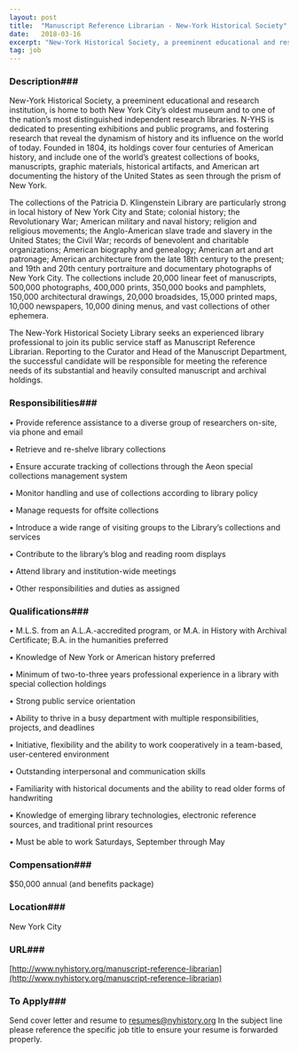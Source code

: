 ```yaml
---
layout: post
title:  "Manuscript Reference Librarian - New-York Historical Society"
date:   2018-03-16
excerpt: "New-York Historical Society, a preeminent educational and research institution, is home to both New York City’s oldest museum and to one of the nation’s most distinguished independent research libraries. N-YHS is dedicated to presenting exhibitions and public programs, and fostering research that reveal the dynamism of history and its influence..."
tag: job
---
```


### Description###

New-York Historical Society, a preeminent educational and research institution, is home to both New York City’s oldest museum and to one of the nation’s most distinguished independent research libraries. N-YHS is dedicated to presenting exhibitions and public programs, and fostering research that reveal the dynamism of history and its influence on the world of today. Founded in 1804, its holdings cover four centuries of American history, and include one of the world’s greatest collections of books, manuscripts, graphic materials, historical artifacts, and American art documenting the history of the United States as seen through the prism of New York.

The collections of the Patricia D. Klingenstein Library are particularly strong in local history of New York City and State; colonial history; the Revolutionary War; American military and naval history; religion and religious movements; the Anglo-American slave trade and slavery in the United States; the Civil War; records of benevolent and charitable organizations; American biography and genealogy; American art and art patronage; American architecture from the late 18th century to the present; and 19th and 20th century portraiture and documentary photographs of New York City. The collections include 20,000 linear feet of manuscripts, 500,000 photographs, 400,000 prints, 350,000 books and pamphlets, 150,000 architectural drawings, 20,000 broadsides, 15,000 printed maps, 10,000 newspapers, 10,000 dining menus, and vast collections of other ephemera.

The New-York Historical Society Library seeks an experienced library professional to join its public service staff as Manuscript Reference Librarian. Reporting to the Curator and Head of the Manuscript Department, the successful candidate will be responsible for meeting the reference needs of its substantial and heavily consulted manuscript and archival holdings.


### Responsibilities###


•  Provide reference assistance to a diverse group of researchers on-site, via phone and email  

•  Retrieve and re-shelve library collections

•  Ensure accurate tracking of collections through the Aeon special collections management system 

•  Monitor handling and use of collections according to library policy

•  Manage requests for offsite collections

•  Introduce a wide range of visiting groups to the Library’s collections and services

•  Contribute to the library’s blog and reading room displays

•  Attend library and institution-wide meetings

• Other responsibilities and duties as assigned


### Qualifications###


•  M.L.S. from an A.L.A.-accredited program, or M.A. in History with Archival
Certificate; B.A. in the humanities preferred

•  Knowledge of New York or American history preferred

•  Minimum of two-to-three years professional experience in a library with special collection holdings

•  Strong public service orientation

•  Ability to thrive in a busy department with multiple responsibilities, projects, and deadlines 

•  Initiative, flexibility and the ability to work cooperatively in a team-based, user-centered environment

•  Outstanding interpersonal and communication skills

•  Familiarity with historical documents and the ability to read older forms of handwriting

•  Knowledge of emerging library technologies, electronic reference sources, and traditional print resources

•  Must be able to work Saturdays, September through May


### Compensation###

$50,000 annual (and benefits package)


### Location###

New York City


### URL###

[http://www.nyhistory.org/manuscript-reference-librarian](http://www.nyhistory.org/manuscript-reference-librarian)

### To Apply###

Send cover letter and resume to resumes@nyhistory.org 
In the subject line please reference the specific job title to ensure your resume is forwarded properly.





